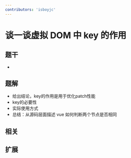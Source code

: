 ```yaml
---
contributors: 'isboyjc'
---
```


# 谈一谈虚拟 DOM 中 key 的作用


## 题干

- 



## 题解

<!-- ::: details 点我查看题解 -->

- 给出结论，key的作用是用于优化patch性能
- key的必要性
- 实际使用方式
- 总结：从源码层面描述 vue 如何判断两个节点是否相同

<!-- ::: -->



## 相关



## 扩展

